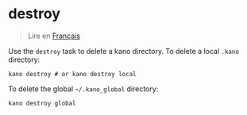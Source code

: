 # destroy

> Lire en [Français](/docs/fr/tasks/destroy.md)

Use the `destroy` task to delete a kano directory. To delete a local `.kano` directory:

```shell
kano destroy # or kano destroy local
```

To delete the global `~/.kano_global` directory:

```shell
kano destroy global
```
